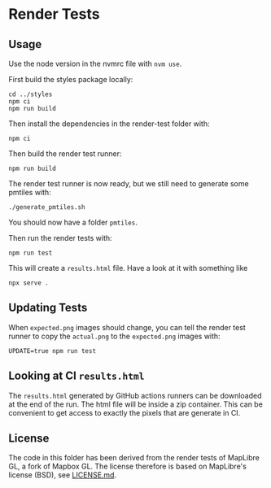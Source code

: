 # Render Tests

## Usage

Use the node version in the nvmrc file with `nvm use`.

First build the styles package locally:

```
cd ../styles
npm ci
npm run build
```

Then install the dependencies in the render-test folder with:

```
npm ci
```

Then build the render test runner:

```
npm run build
```

The render test runner is now ready, but we still need to generate some pmtiles with:

```
./generate_pmtiles.sh
```

You should now have a folder `pmtiles`.

Then run the render tests with:

```
npm run test
```

This will create a `results.html` file. Have a look at it with something like

```
npx serve .
```

## Updating Tests

When `expected.png` images should change, you can tell the render test runner to copy the `actual.png` to the `expected.png` images with:

```
UPDATE=true npm run test
```

## Looking at CI `results.html`

The `results.html` generated by GitHub actions runners can be downloaded at the end of the run. The html file will be inside a zip container. This can be convenient to get access to exactly the pixels that are generate in CI.

## License

The code in this folder has been derived from the render tests of MapLibre GL, a fork of Mapbox GL. The license therefore is based on MapLibre's license (BSD), see [LICENSE.md](./LICENSE.md).
